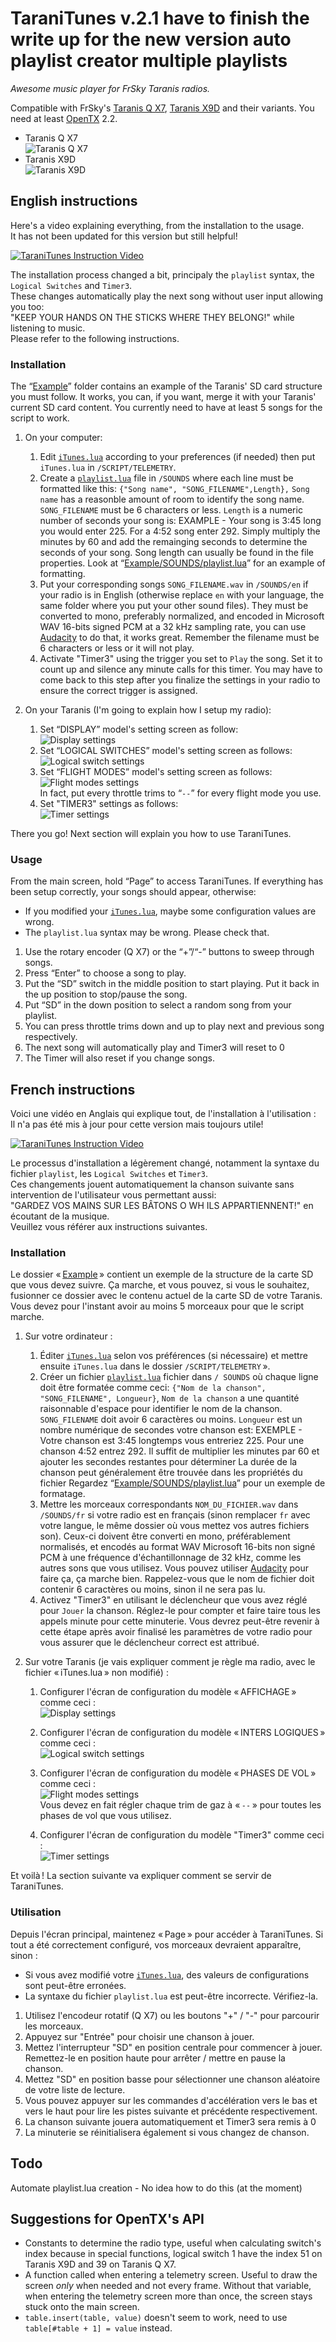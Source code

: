 TaraniTunes v.2.1 have to finish the write up for the new version
auto playlist creator
multiple playlists
===========

*Awesome music player for FrSky Taranis radios.*

Compatible with FrSky's [Taranis Q X7](https://www.frsky-rc.com/product/taranis-q-x7-2), [Taranis X9D](https://www.frsky-rc.com/product/taranis-x9d-plus-2) and their variants.
You need at least [OpenTX](http://www.open-tx.org) 2.2.

* Taranis Q X7  
  ![Taranis Q X7](Screenshots/TaraniTunesQX7.png)
* Taranis X9D  
  ![Taranis X9D](Screenshots/TaraniTunesX9D.PNG)

English instructions
--------------------

Here's a video explaining everything, from the installation to the usage.    
It has not been updated for this version but still helpful!

[![TaraniTunes Instruction Video](https://img.youtube.com/vi/gCiody4izEs/0.jpg)](https://youtu.be/gCiody4izEs)

The installation process changed a bit, principaly the `playlist` syntax, the `Logical Switches` and `Timer3`.    
These changes automatically play the next song without user input allowing you too:     
"KEEP YOUR HANDS ON THE STICKS WHERE THEY BELONG!" while listening to music.    
Please refer to the following instructions.

### Installation

The “[Example](Example)” folder contains an example of the Taranis' SD card structure you must follow. It works, you can, if you want, merge it with your Taranis' current SD card content. You currently need to have at least 5 songs for the script to work.

1. On your computer:
	1. Edit [`iTunes.lua`](iTunes.lua) according to your preferences (if needed) then put `iTunes.lua` in `/SCRIPT/TELEMETRY`.
	2. Create a [`playlist.lua`](Example/SOUNDS/playlist.lua) file in `/SOUNDS` where each line must be formatted like this: `{"Song name", "SONG_FILENAME",Length},` `Song name` has a reasonble amount of room to identify the song name. `SONG_FILENAME` must be 6 characters or less. `Length` is a numeric number of seconds your song is: EXAMPLE - Your song is 3:45 long you would enter 225.  For a 4:52 song enter 292.  Simply multiply the minutes by 60 and add the remainging seconds to determine the seconds of your song. Song length can usually be found in the file properties. Look at “[Example/SOUNDS/playlist.lua](Example/SOUNDS/playlist.lua)” for an example of formatting.  
	3. Put your corresponding songs `SONG_FILENAME.wav` in `/SOUNDS/en` if your radio is in English (otherwise replace `en` with your language, the same folder where you put your other sound files). They must be converted to mono, preferably normalized, and encoded in Microsoft WAV 16-bits signed PCM at a 32 kHz sampling rate, you can use [Audacity](http://www.audacityteam.org) to do that, it works great. Remember the filename must be 6 characters or less or it will not play. 
	4. Activate "Timer3" using the trigger you set to `Play` the song.  Set it to count up and silence any minute calls for this timer. You may have to come back to this step after you finalize the settings in your radio to ensure the correct trigger is assigned.

2. On your Taranis (I'm going to explain how I setup my radio):
	1. Set “DISPLAY” model's setting screen as follow:  
	![Display settings](Screenshots/DisplaySettings.png)
	2. Set “LOGICAL SWITCHES” model's setting screen as follows:  
	![Logical switch settings](Screenshots/LogicalSwitchSettings.PNG) 
	3. Set “FLIGHT MODES” model's setting screen as follows:     
	![Flight modes settings](Screenshots/FlightModesSettings.png)  
	In fact, put every throttle trims to “`--`” for every flight mode you use.
	4. Set "TIMER3" settings as follows:      
	![Timer settings](Screenshots/TaraniTunesTimer.PNG)   

There you go! Next section will explain you how to use TaraniTunes.

### Usage

From the main screen, hold “Page” to access TaraniTunes. If everything has been setup correctly, your songs should appear, otherwise:

* If you modified your [`iTunes.lua`](iTunes.lua), maybe some configuration values are wrong.
* The `playlist.lua` syntax may be wrong. Please check that.

1. Use the rotary encoder (Q X7) or the “+”/“-” buttons to sweep through songs.
2. Press “Enter” to choose a song to play.
3. Put the “SD” switch in the middle position to start playing. Put it back in the up position to stop/pause the song.
4. Put “SD” in the down position to select a random song from your playlist.
5. You can press throttle trims down and up to play next and previous song respectively.
6. The next song will automatically play and Timer3 will reset to 0 
7. The Timer will also reset if you change songs.

French instructions
-------------------

Voici une vidéo en Anglais qui explique tout, de l'installation à l'utilisation :    
Il n'a pas été mis à jour pour cette version mais toujours utile!

[![TaraniTunes Instruction Video](https://img.youtube.com/vi/gCiody4izEs/0.jpg)](https://youtu.be/gCiody4izEs)

Le processus d'installation a légèrement changé, notamment la syntaxe du fichier `playlist`, les `Logical Switches` et `Timer3`.    
Ces changements jouent automatiquement la chanson suivante sans intervention de l'utilisateur vous permettant aussi:    
"GARDEZ VOS MAINS SUR LES BÂTONS O WH ILS APPARTIENNENT!" en écoutant de la musique.    
Veuillez vous référer aux instructions suivantes.

### Installation

Le dossier « [Example](Example) » contient un exemple de la structure de la carte SD que vous devez suivre. Ça marche, et vous pouvez, si vous le souhaitez, fusionner ce dossier avec le contenu actuel de la carte SD de votre Taranis. Vous devez pour l'instant avoir au moins 5 morceaux pour que le script marche.

1. Sur votre ordinateur :

	1. Éditer [`iTunes.lua`](iTunes.lua) selon vos préférences (si nécessaire) et mettre ensuite `iTunes.lua` dans le dossier `/SCRIPT/TELEMETRY` ».
	2. Créer un fichier [`playlist.lua`](Example/SOUNDS/playlist.lua) fichier dans `/ SOUNDS` où chaque ligne doit être formatée comme ceci: `{"Nom de la chanson", "SONG_FILENAME", Longueur}`, `Nom de la chanson` a une quantité raisonnable d'espace pour identifier le nom de la chanson. `SONG_FILENAME` doit avoir 6 caractères ou moins. `Longueur` est un nombre numérique de secondes votre chanson est: EXEMPLE - Votre chanson est 3:45 longtemps vous entreriez 225. Pour une chanson 4:52 entrez 292. Il suffit de multiplier les minutes par 60 et ajouter les secondes restantes pour déterminer La durée de la chanson peut généralement être trouvée dans les propriétés du fichier Regardez “[Example/SOUNDS/playlist.lua](Example/SOUNDS/playlist.lua)” pour un exemple de formatage.   
	3. Mettre les morceaux correspondants `NOM_DU_FICHIER.wav` dans `/SOUNDS/fr` si votre radio est en français (sinon remplacer `fr` avec votre langue, le même dossier où vous mettez vos autres fichiers son). Ceux-ci doivent être converti en mono, préférablement normalisés, et encodés au format WAV Microsoft 16-bits non signé PCM à une fréquence d'échantillonnage de 32 kHz, comme les autres sons que vous utilisez. Vous pouvez utiliser [Audacity](http://www.audacityteam.org) pour faire ça, ça marche bien.  Rappelez-vous que le nom de fichier doit contenir 6 caractères ou moins, sinon il ne sera pas lu.   
	4. Activez "Timer3" en utilisant le déclencheur que vous avez réglé pour `Jouer` la chanson. Réglez-le pour compter et faire taire tous les appels minute pour cette minuterie. Vous devrez peut-être revenir à cette étape après avoir finalisé les paramètres de votre radio pour vous assurer que le déclencheur correct est attribué.

2. Sur votre Taranis (je vais expliquer comment je règle ma radio, avec le fichier « iTunes.lua » non modifié) :

	1. Configurer l'écran de configuration du modèle « AFFICHAGE » comme ceci :   
	![Display settings](Screenshots/DisplaySettings.png)
	2. Configurer l'écran de configuration du modèle « INTERS LOGIQUES » comme ceci :   
	![Logical switch settings](Screenshots/LogicalSwitchSettings.PNG)    
	3. Configurer l'écran de configuration du modèle « PHASES DE VOL » comme ceci :   
	![Flight modes settings](Screenshots/FlightModesSettings.png)   
	Vous devez en fait régler chaque trim de gaz à « `--` » pour toutes les phases de vol que vous utilisez.    
	
	4. Configurer l'écran de configuration du modèle "Timer3" comme ceci :  
	![Timer settings](Screenshots/TaraniTunesTimer.PNG)   

Et voilà ! La section suivante va expliquer comment se servir de TaraniTunes.

### Utilisation

Depuis l'écran principal, maintenez « Page » pour accéder à TaraniTunes. Si tout a été correctement configuré, vos morceaux devraient apparaître, sinon :

* Si vous avez modifié votre [`iTunes.lua`](iTunes.lua), des valeurs de configurations sont peut-être erronées.
* La syntaxe du fichier `playlist.lua` est peut-être incorrecte. Vérifiez-la.

1. Utilisez l'encodeur rotatif (Q X7) ou les boutons "+" / "-" pour parcourir les morceaux.
2. Appuyez sur "Entrée" pour choisir une chanson à jouer.
3. Mettez l'interrupteur "SD" en position centrale pour commencer à jouer. Remettez-le en position haute pour arrêter / mettre en pause la chanson.
4. Mettez "SD" en position basse pour sélectionner une chanson aléatoire de votre liste de lecture.
5. Vous pouvez appuyer sur les commandes d'accélération vers le bas et vers le haut pour lire les pistes suivante et précédente respectivement.
6. La chanson suivante jouera automatiquement et Timer3 sera remis à 0
7. La minuterie se réinitialisera également si vous changez de chanson.   

Todo
----
Automate playlist.lua creation - No idea how to do this (at the moment)

Suggestions for OpenTX's API
----------------------------

* Constants to determine the radio type, useful when calculating switch's index because in special functions, logical switch 1 have the index 51 on Taranis X9D and 39 on Taranis Q X7.
* A function called when entering a telemetry screen. Useful to draw the screen *only* when needed and not every frame. Without that variable, when entering the telemetry screen more than once, the screen stays stuck onto the main screen.
* `table.insert(table, value)` doesn't seem to work, need to use `table[#table + 1] = value` instead.
